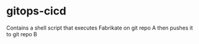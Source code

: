 # gitops-cicd

Contains a shell script that executes Fabrikate on git repo A then pushes it to git repo B